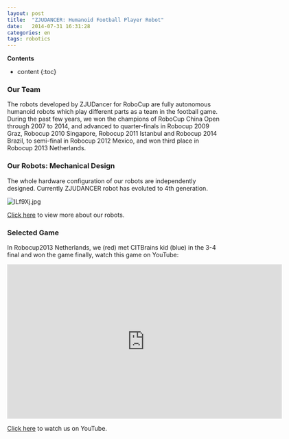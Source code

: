 ```yaml
---
layout: post
title:  "ZJUDANCER: Humanoid Football Player Robot"
date:   2014-07-31 16:31:28
categories: en
tags: robotics
---
```


__Contents__

* content
{:toc}

### Our Team

The robots developed by ZJUDancer for RoboCup are fully autonomous humanoid robots which play different parts as a team in the football game. During the past few years, we won the champions of RoboCup China Open through 2007 to 2014, and advanced to quarter-finals in Robocup 2009 Graz, Robocup 2010 Singapore, Robocup 2011 Istanbul and Robocup 2014 Brazil, to semi-final in Robocup 2012 Mexico, and won third place in Robocup 2013 Netherlands.

<!-- ![](/images/dancerteam.jpg) -->

### Our Robots: Mechanical Design

The whole hardware configuration of our robots are independently designed. Currently ZJUDANCER robot has evoluted to 4th generation.

<!-- ![](/images/dancer.jpg) -->
![lLf9Xj.jpg](https://s2.ax1x.com/2020/01/15/lLf9Xj.jpg)
	
[Click here](https://zjudancer.github.io/2017/10/23/Introduction/) to view more about our robots.


### Selected Game

In Robocup2013 Netherlands, we (red) met CITBrains kid (blue) in the 3-4 final and won the game finally, watch this game on YouTube:

<iframe width="640" height="360" src="https://www.youtube.com/embed/AyXuNiPpCmk?feature=player_embedded" frameborder="0" allowfullscreen></iframe>
<br>

[Click here](https://www.youtube.com/user/ZJUDancer) to watch us on YouTube.
